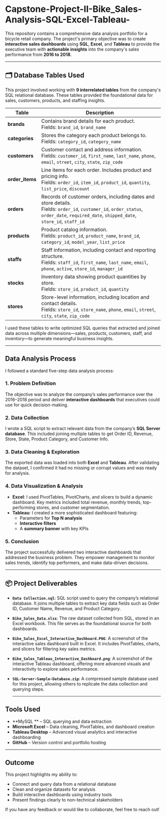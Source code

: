 # Capstone-Project-II-Bike_Sales-Analysis-SQL-Excel-Tableau-

This repository contains a comprehensive data analysis portfolio for a bicycle retail company. The project's primary objective was to create **interactive sales dashboards** using **SQL**, **Excel**, and **Tableau** to provide the executive team with **actionable insights** into the company's sales performance from **2016 to 2018**.

---

## 🗂️ Database Tables Used

This project involved working with **9 interrelated tables** from the company's SQL relational database. These tables provided the foundational data for sales, customers, products, and staffing insights.

| Table         | Description |
|---------------|-------------|
| **brands**    | Contains brand details for each product. <br> Fields: `brand_id`, `brand_name` |
| **categories**| Stores the category each product belongs to. <br> Fields: `category_id`, `category_name` |
| **customers** | Customer contact and address information. <br> Fields: `customer_id`, `first_name`, `last_name`, `phone`, `email`, `street`, `city`, `state`, `zip_code` |
| **order_items** | Line items for each order. Includes product and pricing info. <br> Fields: `order_id`, `item_id`, `product_id`, `quantity`, `list_price`, `discount` |
| **orders**    | Records of customer orders, including dates and store details. <br> Fields: `order_id`, `customer_id`, `order_status`, `order_date`, `required_date`, `shipped_date`, `store_id`, `staff_id` |
| **products**  | Product catalog information. <br> Fields: `product_id`, `product_name`, `brand_id`, `category_id`, `model_year`, `list_price` |
| **staffs**    | Staff information, including contact and reporting structure. <br> Fields: `staff_id`, `first_name`, `last_name`, `email`, `phone`, `active`, `store_id`, `manager_id` |
| **stocks**    | Inventory data showing product quantities by store. <br> Fields: `store_id`, `product_id`, `quantity` |
| **stores**    | Store-level information, including location and contact details. <br> Fields: `store_id`, `store_name`, `phone`, `email`, `street`, `city`, `state`, `zip_code` |

I used these tables to write optimized SQL queries that extracted and joined data across multiple dimensions—sales, products, customers, staff, and inventory—to generate meaningful business insights.


---

## Data Analysis Process

I followed a standard five-step data analysis process:

### 1. **Problem Definition**
The objective was to analyze the company’s sales performance over the 2016–2018 period and deliver **interactive dashboards** that executives could use for quick decision-making.

### 2. **Data Collection**
I wrote a SQL script to extract relevant data from the company’s **SQL Server database**. This included joining multiple tables to get Order ID, Revenue, Store, State, Product Category, and Customer Info.

### 3. **Data Cleaning & Exploration**
The exported data was loaded into both **Excel** and **Tableau**. After validating the dataset, I confirmed it had no missing or corrupt values and was ready for analysis.

### 4. **Data Visualization & Analysis**
- **Excel**: I used PivotTables, PivotCharts, and slicers to build a dynamic dashboard. Key metrics included total revenue, monthly trends, top-performing stores, and customer segmentation.
- **Tableau**: I created a more sophisticated dashboard featuring:
  - Parameters for **Top N analysis**
  - **Interactive filters**
  - A **summary banner** with key KPIs

### 5. **Conclusion**
The project successfully delivered two interactive dashboards that addressed the business problem. They empower management to monitor sales trends, identify top performers, and make data-driven decisions.



----

## 📦 Project Deliverables

- **`Data Collection.sql`**: SQL script used to query the company’s relational database. It joins multiple tables to extract key data fields such as Order ID, Customer Name, Revenue, and Product Category.
  
- **`Bike_Sales_Data.xlsx`**: The raw dataset collected from SQL, stored in an Excel workbook. This file serves as the foundational source for both dashboards.
  
- **`Bike_Sales_Excel_Interactive_Dashboard.PNG`**: A screenshot of the interactive sales dashboard built in Excel. It includes PivotTables, charts, and slicers for filtering key sales metrics.
  
- **`Bike_Sales_Tableau_Interactive_Dashboard.png`**: A screenshot of the interactive Tableau dashboard, offering more advanced visuals and interactivity to explore sales performance.
  
- **`SQL-Server-Sample-Database.zip`**: A compressed sample database used for this project, allowing others to replicate the data collection and querying steps.

  -----

## Tools Used

- **MySQL ** – SQL querying and data extraction  
- **Microsoft Excel** – Data cleaning, PivotTables, and dashboard creation  
- **Tableau Desktop** – Advanced visual analytics and interactive dashboarding  
- **GitHub** – Version control and portfolio hosting

---

## Outcome

This project highlights my ability to:
- Connect and query data from a relational database  
- Clean and organize datasets for analysis  
- Build interactive dashboards using industry tools  
- Present findings clearly to non-technical stakeholders

If you have any feedback or would like to collaborate, feel free to reach out!

